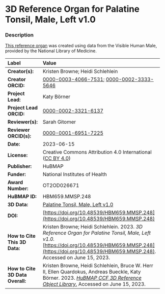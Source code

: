 # 3D Reference Organ for Palatine Tonsil, Male, Left v1.0

### Description
[This reference organ](https://humanatlas.io/3d-reference-library) was created using data from the Visible Human Male, provided by the National Library of Medicine. 

| Label | Value |
| :------------- |:-------------|
| **Creator(s):** | Kristen Browne; Heidi Schlehlein |
| **Creator ORCID:** | [0000-0003-4066-7531](https://orcid.org/0000-0003-4066-7531); [0000-0002-3333-5646](https://orcid.org/0000-0002-3333-5646)|
| **Project Lead:** | Katy B&ouml;rner |
| **Project Lead ORCID:** | [0000-0002-3321-6137](https://orcid.org/0000-0002-3321-6137) |
| **Reviewer(s):** | Sarah Gitomer |
| **Reviewer ORCID(s):** |[0000-0001-6951-7225](https://orcid.org/0000-0001-6951-7225)|
| **Date:** | 2023-06-15 |
| **License:** | Creative Commons Attribution 4.0 International ([CC BY 4.0](https://creativecommons.org/licenses/by/4.0/)) |
| **Publisher:** | HuBMAP |
| **Funder:** | National Institutes of Health |
| **Award Number:** | OT2OD026671 |
| **HuBMAP ID:** | HBM659.MMSP.248 |
| **3D Data:** | [Palatine Tonsil, Male, Left v1.0](https://hubmapconsortium.github.io/ccf-releases/v1.4/models/3d-vh-m-palatine-tonsil-l.glb) |
| **DOI:** | [https://doi.org/10.48539/HBM659.MMSP.248](https://doi.org/10.48539/HBM659.MMSP.248) |
| **How to Cite This 3D Data:** | Kristen Browne; Heidi Schlehlein. 2023. *3D Reference Organ for Palatine Tonsil, Male, Left v1.0.* [https://doi.org/10.48539/HBM659.MMSP.248](https://doi.org/10.48539/HBM659.MMSP.248). Accessed on June 15, 2023.|
| **How to Cite 3D Data Overall:** | Kristen Browne, Heidi Schlehlein, Bruce W. Herr II, Ellen Quardokus, Andreas Bueckle, Katy B&ouml;rner. 2023. [*HuBMAP CCF 3D Reference Object Library*.](https://humanatlas.io/3d-reference-library) Accessed on June 15, 2023. |
